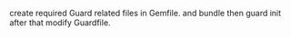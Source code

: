 create required Guard related files in Gemfile. and bundle then guard init after that modify Guardfile.